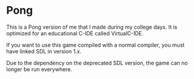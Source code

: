Pong
====

This is a Pong version of me that I made during my college days.
It is optimized for an educational C-IDE called VirtualC-IDE.

If you want to use this game compiled with a normal compiler, you must have linked SDL in version 1.x.

Due to the dependency on the deprecated SDL version, the game can no longer be run everywhere.
